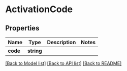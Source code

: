 # ActivationCode

## Properties
Name | Type | Description | Notes
------------ | ------------- | ------------- | -------------
**code** | **string** |  | 

[[Back to Model list]](../README.md#documentation-for-models) [[Back to API list]](../README.md#documentation-for-api-endpoints) [[Back to README]](../README.md)


